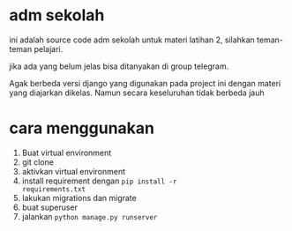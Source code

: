 # adm sekolah
ini adalah source code adm sekolah untuk materi latihan 2, silahkan teman-teman pelajari.

jika ada yang belum jelas bisa ditanyakan di group telegram.

Agak berbeda versi django yang digunakan pada project ini dengan materi yang diajarkan dikelas. Namun secara keseluruhan tidak berbeda jauh


# cara menggunakan

1. Buat virtual environment
2. git clone 
3. aktivkan virtual environment
4. install requirement dengan <code>pip install -r requirements.txt</code>
5. lakukan migrations dan migrate
6. buat superuser
7. jalankan <code>python manage.py runserver</code>
